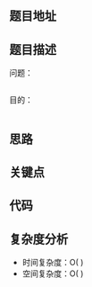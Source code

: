 <!--
 * @Date        : 2020-05-02 20:37:47
 * @LastEditors : anlzou
 * @Github      : https://github.com/anlzou
 * @LastEditTime: 2020-05-27 21:50:41
 * @FilePath    : \algorithm-design\chapters\templates\problems.md
 * @Describe    : 
 -->
## 题目地址


## 题目描述

问题：
```

```
目的：
```

```

## 思路


## 关键点


## 代码


## 复杂度分析

- 时间复杂度：O( )
- 空间复杂度：O( )